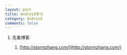 ```yaml
---
layout: post
title: Android学习
category: Android
comments: false
--- 
```


1. 先看博客

	1. [http://stormzhang.com/](http://stormzhang.com/)